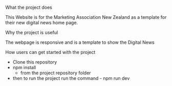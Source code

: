 What the project does

This Website is for the Marketing Association New Zealand as a template for their new digital news home page.

Why the project is useful

The webpage is responsive and is a template to show the Digital News

How users can get started with the project

 - Clone this repository
 - npm install 
    - from the project repository folder
 - then to run the project run the command - npm run dev
